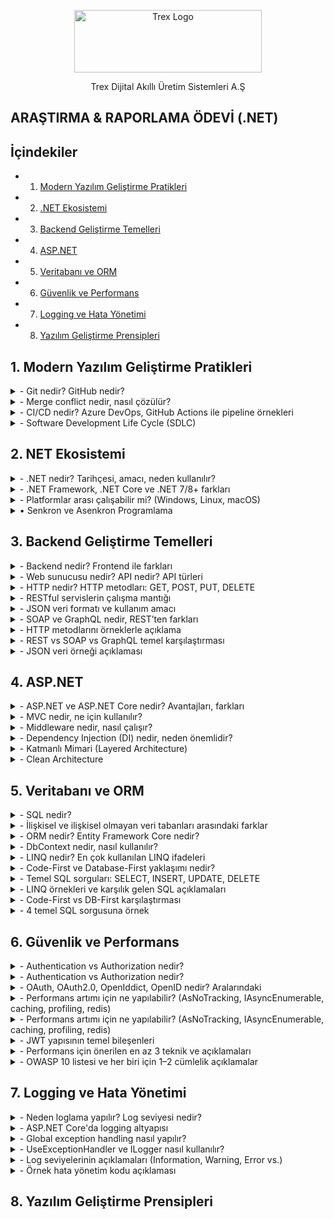 <p align="center">
<a href="https://trex.com.tr/en/">
<img src="https://trex.com.tr/assets/img/logo.png"
alt="Trex Logo"
width="300" height="100">
</a>

</p>
<p align="center">
Trex Dijital Akıllı Üretim Sistemleri A.Ş

</p>


## ARAŞTIRMA & RAPORLAMA ÖDEVİ (.NET)
## İçindekiler
- 1. [Modern Yazılım Geliştirme Pratikleri](#Modern-Yazılım-Geliştirme-Pratikleri)
- 2. [.NET Ekosistemi](#2-net-ekosistemi)
- 3. [Backend Geliştirme Temelleri](#3-backend-geliştirme-temelleri)
- 4. [ASP.NET](#4-aspnet)
- 5. [Veritabanı ve ORM](#5-veritabanı-ve-orm)
- 6. [Güvenlik ve Performans](#6-güvenlik-ve-performans)
- 7. [Logging ve Hata Yönetimi](#7-logging-ve-hata-yönetimi)
- 8. [Yazılım Geliştirme Prensipleri](#8-yazılım-geliştirme-prensipleri)

## 1. Modern Yazılım Geliştirme Pratikleri 
<details>
<summary>- Git nedir? GitHub nedir?</summary>
   - Git, yazılım projelerindeki tüm değişiklikleri kaydedip yönetmeye yarayan bir versiyon kontrol sistemi iken; GitHub, bu Git projelerini internet üzerinde depolamayı, paylaşmayı ve işbirliği yapmayı sağlayan bulut tabanlı bir platformdur.
- 	Temel Git komutları

    **git init** → Yeni bir Git deposu (proje) başlatır.

    **git clone [url]** →  Var olan bir uzak (remote) depoyu bilgisayarına kopyalar.

    **git add [dosya]** → Dosyayı bir sonraki commit için hazırlık alanına (staging area) ekler.

    **git commit -m "mesaj"** → Hazırlanan değişiklikleri kalıcı olarak kaydeder.

    **git push** → Yerel (local) commitleri GitHub gibi uzak depoya gönderir.

    **git pull** → Uzak depodaki son değişiklikleri bilgisayarına indirip birleştirir.

    **git branch [isim]** → Yeni bir dal (branch) oluşturur.

    **git merge [isim]** → Belirtilen dalı (branch) aktif dal ile birleştirir.

</details>
<details><summary>-	Merge conflict nedir, nasıl çözülür?</summary>

</details>


</details>
<details><summary>-	CI/CD nedir? Azure DevOps, GitHub Actions ile pipeline örnekleri

<details><summary>-	Software Development Life Cycle (SDLC)</summary>

</details>

## 2. NET Ekosistemi

<details><summary>-	.NET nedir? Tarihçesi, amacı, neden kullanılır?</summary>

</details>

<details><summary>-	.NET Framework, .NET Core ve .NET 7/8+ farkları</summary>

</details>

<details><summary>-	Platformlar arası çalışabilir mi? (Windows, Linux, macOS)</summary>

</details>

<details><summary>•	Senkron ve Asenkron Programlama</summary>

</details>


## 3. Backend Geliştirme Temelleri

<details><summary>-	Backend nedir? Frontend ile farkları</summary>

</details>

<details><summary>-	Web sunucusu nedir? API nedir? API türleri</summary>

</details>

<details><summary>-	HTTP nedir? HTTP metodları: GET, POST, PUT, DELETE</summary>

</details>

<details><summary>-	RESTful servislerin çalışma mantığı</summary>

</details>

<details><summary>-	JSON veri formatı ve kullanım amacı</summary>

</details>

<details><summary>-	SOAP ve GraphQL nedir, REST’ten farkları</summary>

</details>

<details><summary>-	HTTP metodlarını örneklerle açıklama</summary>

</details>

<details><summary>-	REST vs SOAP vs GraphQL temel karşılaştırması</summary>

</details>

<details><summary>-	JSON veri örneği açıklaması</summary>

</details>

## 4. ASP.NET

<details><summary>-	ASP.NET ve ASP.NET Core nedir? Avantajları, farkları</summary>

</details>

<details><summary>-	MVC nedir, ne için kullanılır?  </summary>

</details>

<details><summary>-	Middleware nedir, nasıl çalışır?</summary>

</details>

<details><summary>-	Dependency Injection (DI) nedir, neden önemlidir?</summary>

</details>

<details><summary>-	Katmanlı Mimari (Layered Architecture)</summary>

</details>

<details><summary>-	Clean Architecture</summary>

</details>


## 5. Veritabanı ve ORM

<details><summary>-	SQL nedir? </summary>

</details>

<details><summary>-	İlişkisel ve ilişkisel olmayan veri tabanları arasındaki farklar</summary>

</details>

<details><summary>-	ORM nedir? Entity Framework Core nedir?</summary>

</details>

<details><summary>-	DbContext nedir, nasıl kullanılır?</summary>

</details>

<details><summary>-	LINQ nedir? En çok kullanılan LINQ ifadeleri</summary>

</details>

<details><summary>-	Code-First ve Database-First yaklaşımı nedir?</summary>

</details>

<details><summary>-	Temel SQL sorguları: SELECT, INSERT, UPDATE, DELETE</summary>

</details>

<details><summary>-	LINQ örnekleri ve karşılık gelen SQL açıklamaları</summary>

</details>

<details><summary>- Code-First vs DB-First karşılaştırması</summary>

</details>

<details><summary>-	4 temel SQL sorgusuna örnek

</summary>

</details>


## 6. Güvenlik ve Performans 

<details><summary>-	Authentication vs Authorization nedir?</summary>

</details>

<details><summary>-	Authentication vs Authorization nedir?</summary>

</details>

<details><summary>-	OAuth, OAuth2.0, OpenIddict, OpenID nedir? Aralarındaki </summary>

</details>

<details><summary>-	Performans artımı için ne yapılabilir? (AsNoTracking, IAsyncEnumerable, caching, profiling, redis)</summary>

</details>

<details><summary>-	Performans artımı için ne yapılabilir? (AsNoTracking, IAsyncEnumerable, caching, profiling, redis)</summary>

</details>

<details><summary>-	JWT yapısının temel bileşenleri</summary>

</details>

<details><summary>-	Performans için önerilen en az 3 teknik ve açıklamaları</summary>

</details>

<details><summary>-	OWASP 10 listesi ve her biri için 1–2 cümlelik açıklamalar</summary>

</details>


## 7. Logging ve Hata Yönetimi

<details><summary>-	Neden loglama yapılır? Log seviyesi nedir?</summary>

</details>

<details><summary>-	ASP.NET Core'da logging altyapısı</summary>

</details>

<details><summary>-	Global exception handling nasıl yapılır?</summary>

</details>

<details><summary>-	UseExceptionHandler ve ILogger nasıl kullanılır?</summary>

</details>

<details><summary>-	Log seviyelerinin açıklamaları (Information, Warning, Error vs.)</summary>

</details>

<details><summary>-	Örnek hata yönetim kodu açıklaması</summary>

</details>

## 8. Yazılım Geliştirme Prensipleri
